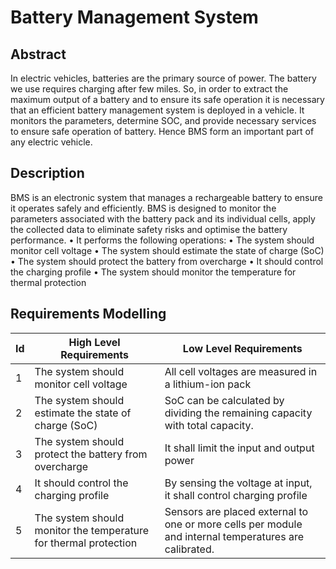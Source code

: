 # Battery Management System

## Abstract
In electric vehicles, batteries are the primary source of power. The battery we use requires charging after few miles. So, in order to extract the maximum output of a battery and to ensure its safe operation it is necessary that an efficient battery management system is deployed in a vehicle.  It monitors the parameters, determine SOC, and provide necessary services to ensure safe operation of battery. Hence BMS form an important part of any electric vehicle.

## Description

BMS is an electronic system that manages a rechargeable battery to ensure it operates safely and efficiently. BMS is designed to monitor the parameters associated with the battery pack and its individual cells, apply the collected data to eliminate safety risks and optimise the battery performance.
•	It performs the following operations:
•	The system should monitor cell voltage
•	The system should estimate the state of charge (SoC)
•	The system should protect the battery from overcharge
•	It should control the charging profile
•	The system should monitor the temperature for thermal protection

## Requirements Modelling

|Id|	High Level Requirements	|Low Level Requirements|
|--|----------------------------|----------------------|
|1 |The system should monitor cell voltage|	All cell voltages are measured in a lithium-ion pack|
|2 |The system should estimate the state of charge (SoC)|	SoC can be calculated by dividing the remaining capacity with total capacity.|
|3|	The system should protect the battery from overcharge|	It shall limit the input and output power|
|4|	It should control the charging profile|	By sensing the voltage at input, it shall control charging profile|
|5|	The system should monitor the temperature for thermal protection|	Sensors are placed external to one or more cells per module and internal temperatures are calibrated.|
 
